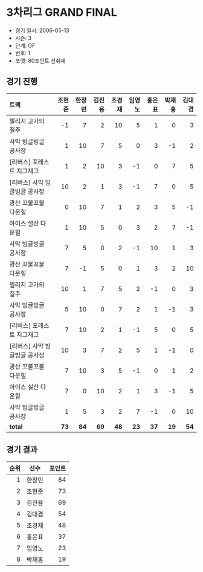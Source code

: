 # 3차리그 GRAND FINAL

- 경기 일시: 2006-05-13
- 시즌: 3
- 단계: GF
- 번호: 1
- 포맷: 80포인트 선취제





## 경기 진행

| 트랙 | 조현준 | 한창민 | 김진용 | 조경재 | 임영노 | 홍은표 | 박재홍 | 김대겸 |
|:---|---:|---:|---:|---:|---:|---:|---:|---:|
| 빌리지 고가의 질주 | -1 | 7 | 2 | 10 | 5 | 1 | 0 | 3 |
| 사막 빙글빙글 공사장 | 1 | 10 | 7 | 5 | 0 | 3 | -1 | 2 |
| [리버스] 포레스트 지그재그 | 1 | 2 | 10 | 3 | -1 | 0 | 7 | 5 |
| [리버스] 사막 빙글빙글 공사장 | 10 | 2 | 1 | 3 | -1 | 7 | 0 | 5 |
| 광산 꼬불꼬불 다운힐 | 0 | 10 | 7 | 1 | 2 | 3 | 5 | -1 |
| 아이스 설산 다운힐 | 1 | 10 | 5 | 0 | 3 | 2 | 7 | -1 |
| 사막 빙글빙글 공사장 | 7 | 5 | 0 | 2 | -1 | 10 | 1 | 3 |
| 광산 꼬불꼬불 다운힐 | 7 | -1 | 5 | 0 | 1 | 3 | 2 | 10 |
| 빌리지 고가의 질주 | 10 | 1 | 7 | 5 | 2 | -1 | 0 | 3 |
| 사막 빙글빙글 공사장 | 5 | 10 | 0 | 7 | 2 | 1 | -1 | 3 |
| [리버스] 포레스트 지그재그 | 7 | 10 | 2 | 1 | -1 | 5 | 0 | 5 |
| [리버스] 사막 빙글빙글 공사장 | 10 | 3 | 7 | 2 | 5 | 1 | -1 | 0 |
| 광산 꼬불꼬불 다운힐 | 7 | 10 | 3 | 5 | -1 | 0 | 1 | 2 |
| 아이스 설산 다운힐 | 7 | 0 | 10 | 2 | 1 | 3 | -1 | 5 |
| 사막 빙글빙글 공사장 | 1 | 5 | 3 | 2 | 7 | -1 | 0 | 10 |
| __total__ | __73__ | __84__ | __69__ | __48__ | __23__ | __37__ | __19__ | __54__ |




## 경기 결과

| 순위 | 선수 | 포인트 |
|---:|:---:|---:|
| 1 | 한창민 | 84 |
| 2 | 조현준 | 73 |
| 3 | 김진용 | 69 |
| 4 | 김대겸 | 54 |
| 5 | 조경재 | 48 |
| 6 | 홍은표 | 37 |
| 7 | 임영노 | 23 |
| 8 | 박재홍 | 19 |

